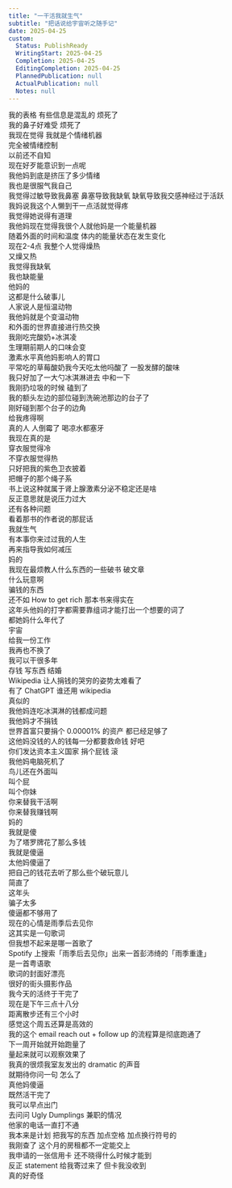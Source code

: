 ```yaml
---  
title: "一干活我就生气"  
subtitle: "把话说给宇宙听之随手记"  
date: 2025-04-25  
custom:  
  Status: PublishReady  
  WritingStart: 2025-04-25  
  Completion: 2025-04-25  
  EditingCompletion: 2025-04-25  
  PlannedPublication: null  
  ActualPublication: null  
  Notes: null  
---        
```

我的表格 有些信息是混乱的 烦死了          
我的鼻子好难受 烦死了          
我现在觉得 我就是个情绪机器        
完全被情绪控制        
以前还不自知        
现在好歹能意识到一点呢          
我他妈到底是挤压了多少情绪        
我也是很服气我自己          
我觉得过敏导致我鼻塞 鼻塞导致我缺氧 缺氧导致我交感神经过于活跃        
我妈说我这个人懒到干一点活就觉得疼        
我觉得她说得有道理          
我他妈现在觉得我很个人就他妈是一个能量机器        
随着外面的时间和温度 体内的能量状态在发生变化        
现在2-4点 我整个人觉得燥热        
又燥又热        
我觉得我缺氧        
我也缺能量        
他妈的        
这都是什么破事儿          
人家说人是恒温动物        
我他妈就是个变温动物        
和外面的世界直接进行热交换          
我刚吃完酸奶+冰淇凌        
生理期前期人的口味会变        
激素水平真他妈影响人的胃口        
平常吃的草莓酸奶我今天吃太他吗酸了 一股发酵的酸味        
我只好加了一大勺冰淇淋进去 中和一下          
我刚扔垃圾的时候 磕到了        
我的额头左边的部位碰到洗碗池那边的台子了        
刚好碰到那个台子的边角        
给我疼得啊        
真的人 人倒霉了 喝凉水都塞牙          
我现在真的是        
穿衣服觉得冷        
不穿衣服觉得热        
只好把我的紫色卫衣披着        
把帽子的那个绳子系        
书上说这种就属于肾上腺激素分泌不稳定还是啥        
反正意思就是说压力过大        
还有各种问题        
看着那书的作者说的那屁话        
我就生气        
有本事你来过过我的人生        
再来指导我如何减压          
妈的        
我现在最烦教人什么东西的一些破书 破文章        
什么玩意啊        
骗钱的东西        
还不如 How to get rich 那本书来得实在          
这年头他妈的打字都需要靠组词才能打出一个想要的词了        
都她妈什么年代了          
宇宙        
给我一份工作        
我再也不换了        
我可以干很多年        
存钱 写东西 结婚           
Wikipedia 让人捐钱的哭穷的姿势太难看了        
有了 ChatGPT 谁还用 wikipedia        
真似的        
我他妈连吃冰淇淋的钱都成问题        
我他妈才不捐钱        
世界首富只要捐个 0.00001% 的资产 都已经足够了        
这他妈没钱的人的钱每一分都要救命钱 好吧        
你们发达资本主义国家 捐个屁钱 滚          
我他妈电脑死机了        
鸟儿还在外面叫        
叫个屁        
叫个你妹        
你来替我干活啊        
你来替我赚钱啊        
妈的          
我就是傻        
为了塔罗牌花了那么多钱        
我就是傻逼        
太他妈傻逼了        
把自己的钱花去听了那么些个破玩意儿        
简直了        
这年头        
骗子太多        
傻逼都不够用了          
现在的心情是雨季后去见你        
这其实是一句歌词        
但我想不起来是哪一首歌了        
Spotify 上搜索「雨季后去见你」出来一首彭沛绮的「雨季重逢」        
是一首粤语歌        
歌词的封面好漂亮        
很好的街头摄影作品          
我今天的活终于干完了        
现在是下午三点十八分        
距离散步还有三个小时        
感觉这个周五还算是高效的        
我的这个 email  reach out + follow up 的流程算是彻底跑通了        
下一周开始就开始跑量了        
量起来就可以观察效果了          
我真的很烦我室友发出的 dramatic 的声音        
就期待你问一句 怎么了        
真他妈傻逼          
既然活干完了        
我可以早点出门        
去问问 Ugly Dumplings 兼职的情况          
他家的电话一直打不通        
我本来是计划 把我写的东西 加点空格 加点换行符号的          
我刚查了 这个月的房租都不一定能交上        
我申请的一张信用卡 还不晓得什么时候才能到        
反正 statement 给我寄过来了 但卡我没收到        
真的好奇怪          
      